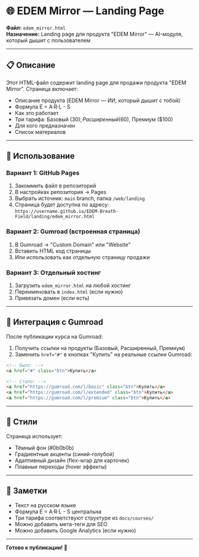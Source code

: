 # 🌐 EDEM Mirror — Landing Page

**Файл:** `edem_mirror.html`  
**Назначение:** Landing page для продукта "EDEM Mirror" — AI-модуля, который дышит с пользователем

---

## 📋 Описание

Этот HTML-файл содержит landing page для продажи продукта "EDEM Mirror". Страница включает:

- Описание продукта (EDEM Mirror — ИИ, который дышит с тобой)
- Формула E = A·R·L - S
- Как это работает
- Три тарифа: Базовый ($30), Расширенный ($60), Премиум ($100)
- Для кого предназначен
- Список материалов

---

## 🚀 Использование

### Вариант 1: GitHub Pages

1. Закоммить файл в репозиторий
2. В настройках репозитория → Pages
3. Выбрать источник: `main` branch, папка `/web/landing`
4. Страница будет доступна по адресу: `https://username.github.io/EDEM-Breath-Field/landing/edem_mirror.html`

### Вариант 2: Gumroad (встроенная страница)

1. В Gumroad → "Custom Domain" или "Website"
2. Вставить HTML код страницы
3. Или использовать как отдельную страницу продажи

### Вариант 3: Отдельный хостинг

1. Загрузить `edem_mirror.html` на любой хостинг
2. Переименовать в `index.html` (если нужно)
3. Привязать домен (если есть)

---

## 🔗 Интеграция с Gumroad

После публикации курса на Gumroad:

1. Получить ссылки на продукты (Базовый, Расширенный, Премиум)
2. Заменить `href="#"` в кнопках "Купить" на реальные ссылки Gumroad:

```html
<!-- Было: -->
<a href="#" class="btn">Купить</a>

<!-- Стало: -->
<a href="https://gumroad.com/l/basic" class="btn">Купить</a>
<a href="https://gumroad.com/l/extended" class="btn">Купить</a>
<a href="https://gumroad.com/l/premium" class="btn">Купить</a>
```

---

## 🎨 Стили

Страница использует:
- Тёмный фон (#0b0b0b)
- Градиентные акценты (синий-голубой)
- Адаптивный дизайн (flex-wrap для карточек)
- Плавные переходы (hover эффекты)

---

## 📝 Заметки

- Текст на русском языке
- Формула E = A·R·L - S центральна
- Три тарифа соответствуют структуре из `docs/courses/`
- Можно добавить мета-теги для SEO
- Можно добавить Google Analytics (если нужно)

---

**Готово к публикации! 🚀**
